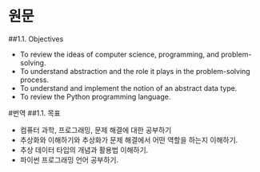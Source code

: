 # 원문
##1.1. Objectives
* To review the ideas of computer science, programming, and problem-solving.
* To understand abstraction and the role it plays in the problem-solving process.
* To understand and implement the notion of an abstract data type.
* To review the Python programming language.

#번역
##1.1. 목표
* 컴퓨터 과학, 프로그래밍, 문제 해결에 대한 공부하기
* 추상화와 이해하기와 추상화가 문제 해결에서 어떤 역할을 하는지 이해하기.
* 추상 데이터 타입의 개념과 활용법 이해하기.
* 파이썬 프로그래밍 언어 공부하기.